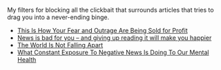 My filters for blocking all the clickbait that surrounds articles that tries to drag you into a never-ending binge.

- [This Is How Your Fear and Outrage Are Being Sold for Profit](https://medium.com/@tobiasrose/the-enemy-in-our-feeds-e86511488de)
- [News is bad for you – and giving up reading it will make you happier](https://www.theguardian.com/media/2013/apr/12/news-is-bad-rolf-dobelli)
- [The World Is Not Falling Apart](http://www.slate.com/articles/news_and_politics/foreigners/2014/12/the_world_is_not_falling_apart_the_trend_lines_reveal_an_increasingly_peaceful.html)
- [What Constant Exposure To Negative News Is Doing To Our Mental Health](http://www.huffingtonpost.com/2015/02/19/violent-media-anxiety_n_6671732.html)
